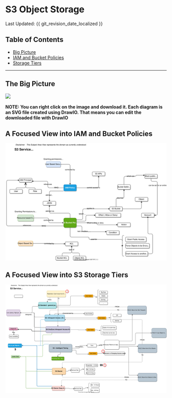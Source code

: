 # S3 Object Storage
Last Updated: {{ git_revision_date_localized }}

## Table of Contents
* [Big Picture](#BIG)
* [IAM and Bucket Policies](#Policies)
* [Storage Tiers](#Tiers)

---
## The Big Picture <a name="BIG"></a>
![](../images/aws-s3-db-services.drawio..svg)

__NOTE: You can right click on the image and download it. Each diagram is an SVG file created using DrawIO. That means you can edit the downloaded file with DrawIO__


## A Focused View into IAM and Bucket Policies <a name="Policies"></a>

![](../images/aws-s3-policy-access.drawio..svg)


## A Focused View into S3 Storage Tiers <a name="Tiers"></a>

![](../images/aws-s3-storage-tiers.drawio..svg)

